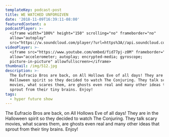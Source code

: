 ```yaml
---
templateKey: podcast-post
title: WE WATCHED UNFORGIVEN
date: '2018-11-09T16:39:11-08:00'
featuredContent: a
podcastPlayer: >-
  <iframe width="100%" height="150" scrolling="no" frameborder="no"
  allow="autoplay"
  src="https://w.soundcloud.com/player/?url=https%3A//api.soundcloud.com/tracks/523460229&color=%23ff5500&auto_play=false&hide_related=false&show_comments=true&show_user=true&show_reposts=false&show_teaser=true&visual=true"></iframe>
videoPlayer: >-
  <iframe src="https://www.youtube.com/embed/fid77pj-z0M" frameborder="0"
  allow="accelerometer; autoplay; encrypted-media; gyroscope;
  picture-in-picture" allowfullscreen></iframe>
thumbnail: /img/512.jpg
description: >-
  The Eufracio Bros are back, on All Hollows Eve of all days! They are in the
  Halloween spirit so they decided to watch The Conjuring. They talk scary
  movies, what scares them, are ghosts even real and many other ideas that
  sprout from their tiny brains. Enjoy!
tags:
  - hyper future show
---
```

<p>The Eufracio Bros are back, on All Hollows Eve of all days! They are in the Halloween spirit so they decided to watch The Conjuring. They talk scary movies, what scares them, are ghosts even real and many other ideas that sprout from their tiny brains. Enjoy!<p>
